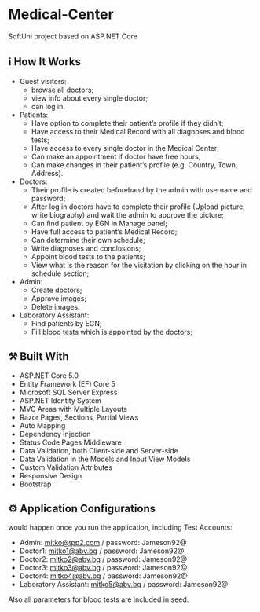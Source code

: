 # Medical-Center
SoftUni project based on ASP.NET Core

## :information_source: How It Works
-	Guest visitors:
      - browse all doctors;
      - view info about every single doctor;
      - can log in.
-	Patients:
     -  Have option to complete their patient’s profile if they didn’t;
     -  Have access to their Medical Record with all diagnoses and blood tests;
     -  Have access to every single doctor in the Medical Center;
     -  Can make an appointment if doctor have free hours;
     -  Can make changes in their patient’s profile (e.g. Country, Town, Address).
-	Doctors:
     -	Their profile is created beforehand by the admin with username and password;
     -	After log in doctors have to complete their profile (Upload picture, write biography) and wait the admin to approve the picture;
     -	Can find patient by EGN in Manage panel;
     -	Have full access to patient’s Medical Record;
     -	Can determine their own schedule;
     -	Write diagnoses and conclusions;
     -	Appoint blood tests to the patients;
     -	View what is the reason for the visitation by clicking on the hour in schedule section;
- Admin:
  -	Create doctors;
  -	Approve images;
  -	Delete images.
-	Laboratory Assistant:
    -  Find patients by EGN;
    -  Fill blood tests which is appointed by the doctors;

## :hammer_and_pick: Built With
   - ASP.NET Core 5.0
   - Entity Framework (EF) Core 5
   - Microsoft SQL Server Express
   - ASP.NET Identity System
   - MVC Areas with Multiple Layouts
   - Razor Pages, Sections, Partial Views
   - Auto Мapping
   - Dependency Injection
   - Status Code Pages Middleware
   - Data Validation, both Client-side and Server-side
   - Data Validation in the Models and Input View Models
   - Custom Validation Attributes
   - Responsive Design
   - Bootstrap

## :gear: Application Configurations

would happen once you run the application, including Test Accounts:

   -	Admin: mitko@tpp2.com / password: Jameson92@
   -	Doctor1: mitko1@abv.bg / password: Jameson92@
   -	Doctor2: mitko2@abv.bg / password: Jameson92@
   -	Doctor3: mitko3@abv.bg / password: Jameson92@
   -	Doctor4: mitko4@abv.bg / password: Jameson92@
   -	Laboratory Assistant: mitko5@abv.bg / password: Jameson92@

Also all parameters for blood tests are included in seed.
